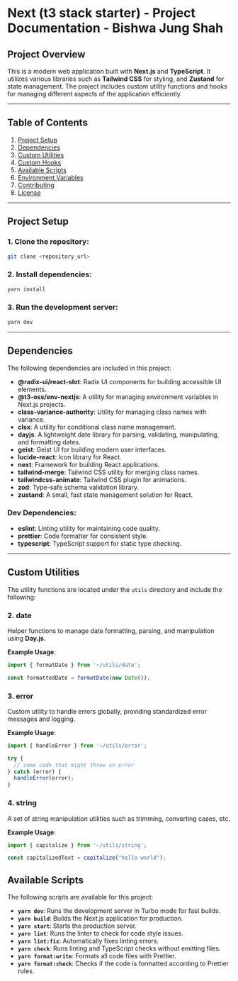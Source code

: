 # **Next (t3 stack starter) - Project Documentation** - Bishwa Jung Shah

## **Project Overview**
This is a modern web application built with **Next.js** and **TypeScript**. It utilizes various libraries such as  **Tailwind CSS** for styling, and **Zustand** for state management. The project includes custom utility functions and hooks for managing different aspects of the application efficiently.

---

## **Table of Contents**

1. [Project Setup](#project-setup)
2. [Dependencies](#dependencies)
3. [Custom Utilities](#custom-utilities)
4. [Custom Hooks](#custom-hooks)
5. [Available Scripts](#available-scripts)
6. [Environment Variables](#environment-variables)
7. [Contributing](#contributing)
8. [License](#license)

---

## **Project Setup**

### 1. Clone the repository:

```bash
git clone <repository_url>
```

### 2. Install dependencies:

```bash
yarn install
```

### 3. Run the development server:

```bash
yarn dev
```

---

## **Dependencies**

The following dependencies are included in this project:

- **@radix-ui/react-slot**: Radix UI components for building accessible UI elements.
- **@t3-oss/env-nextjs**: A utility for managing environment variables in Next.js projects.
- **class-variance-authority**: Utility for managing class names with variance.
- **clsx**: A utility for conditional class name management.
- **dayjs**: A lightweight date library for parsing, validating, manipulating, and formatting dates.
- **geist**: Geist UI for building modern user interfaces.
- **lucide-react**: Icon library for React.
- **next**: Framework for building React applications.
- **tailwind-merge**: Tailwind CSS utility for merging class names.
- **tailwindcss-animate**: Tailwind CSS plugin for animations.
- **zod**: Type-safe schema validation library.
- **zustand**: A small, fast state management solution for React.

### **Dev Dependencies:**
- **eslint**: Linting utility for maintaining code quality.
- **prettier**: Code formatter for consistent style.
- **typescript**: TypeScript support for static type checking.

---

## **Custom Utilities**

The utility functions are located under the `utils` directory and include the following:


### **2. date**

Helper functions to manage date formatting, parsing, and manipulation using **Day.js**.

**Example Usage**:

```ts
import { formatDate } from '~/utils/date';

const formattedDate = formatDate(new Date());
```

### **3. error**

Custom utility to handle errors globally, providing standardized error messages and logging.

**Example Usage**:

```ts
import { handleError } from '~/utils/error';

try {
  // some code that might throw an error
} catch (error) {
  handleError(error);
}
```

### **4. string**

A set of string manipulation utilities such as trimming, converting cases, etc.

**Example Usage**:

```ts
import { capitalize } from '~/utils/string';

const capitalizedText = capitalize("hello world");
```

## **Available Scripts**

The following scripts are available for this project:

- **`yarn dev`**: Runs the development server in Turbo mode for fast builds.
- **`yarn build`**: Builds the Next.js application for production.
- **`yarn start`**: Starts the production server.
- **`yarn lint`**: Runs the linter to check for code style issues.
- **`yarn lint:fix`**: Automatically fixes linting errors.
- **`yarn check`**: Runs linting and TypeScript checks without emitting files.
- **`yarn format:write`**: Formats all code files with Prettier.
- **`yarn format:check`**: Checks if the code is formatted according to Prettier rules.